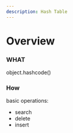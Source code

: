 ```yaml
---
description: Hash Table
---
```


# Overview

### WHAT

object.hashcode\(\)

### How

basic operations:

* search
* delete
* insert



